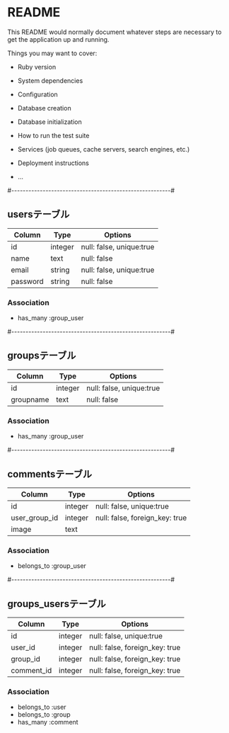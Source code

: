 # README

This README would normally document whatever steps are necessary to get the
application up and running.

Things you may want to cover:

* Ruby version

* System dependencies

* Configuration

* Database creation

* Database initialization

* How to run the test suite

* Services (job queues, cache servers, search engines, etc.)

* Deployment instructions

* ...

#--------------------------------------------------------#
## usersテーブル

|Column|Type|Options|
|------|----|-------|
|id|integer|null: false, unique:true|
|name|text|null: false|
|email|string|null: false, unique:true|
|password|string|null: false|

### Association
- has_many :group_user

#--------------------------------------------------------#
## groupsテーブル

|Column|Type|Options|
|------|----|-------|
|id|integer|null: false, unique:true|
|groupname|text|null: false|

### Association
- has_many :group_user

#--------------------------------------------------------#
## commentsテーブル

|Column|Type|Options|
|------|----|-------|
|id|integer|null: false, unique:true|
|user_group_id|integer|null: false, foreign_key: true|
|image|text||
### Association
- belongs_to :group_user

#--------------------------------------------------------#
## groups_usersテーブル

|Column|Type|Options|
|------|----|-------|
|id|integer|null: false, unique:true|
|user_id|integer|null: false, foreign_key: true|
|group_id|integer|null: false, foreign_key: true|
|comment_id|integer|null: false, foreign_key: true|

### Association
- belongs_to :user
- belongs_to :group
- has_many :comment